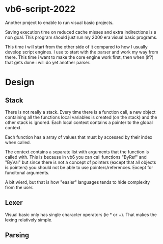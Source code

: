 # vb6-script-2022

Another project to enable to run visual basic projects.

Saving execution time on reduced cache misses and extra indirections is a non
goal. This program should just run my 2000 era visual basic programs.


This time i will start from the other side of it compared to how I usually
develop script engines. I use to start with the parser and work my way from
there. This time i want to make the core engine work first, then when (if?) 
that gets done i will do yet another parser.


# Design

## Stack
There is not really a stack. Every time there is a function call, a new
object containing all the functions local variables is created (on the stack)
and the other stack is ignored. Each local context contains a pointer to the
global context.

Each function has a array of values that must by accessed by their index when
called.

The context contains a separate list with arguments that the function is called
with. This is because in vb6 you can call functions "ByRef" and "ByVal" but
since there is not a concept of pointers (except that all objects is pointers)
you should not be able to use pointers/references. Except for funcitonal
arguments.

A bit wierd, but that is how "easier" languages tends to hide complexity from
the user.


## Lexer

Visual basic only has single character operators (ie * or +). That makes
the lexing relatively simple.

## Parsing
